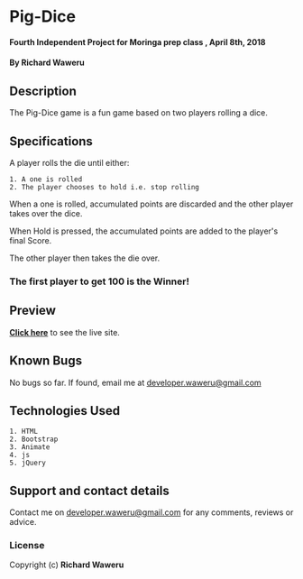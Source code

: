 # Pig-Dice
#### Fourth Independent Project for Moringa prep class , April 8th, 2018
#### By **Richard Waweru**

## Description
The Pig-Dice game is a fun game based on two players rolling a dice.

## Specifications
A player rolls the die until either:

    1. A one is rolled
    2. The player chooses to hold i.e. stop rolling

When a one is rolled, accumulated points are discarded and the other player takes over the dice.

When Hold is pressed, the accumulated points are added to the player's final Score.

The other player then takes the die over.

### The first player to get 100 is the Winner!

## Preview
**[Click here](https://devwaweru.github.io/Pig-Dice)** to see the live site.

## Known Bugs
No bugs so far. If found, email me at developer.waweru@gmail.com

## Technologies Used
    1. HTML
    2. Bootstrap
    3. Animate
    4. js
    5. jQuery

## Support and contact details
Contact me on developer.waweru@gmail.com for any comments, reviews or advice.

### License
Copyright (c) **Richard Waweru**
